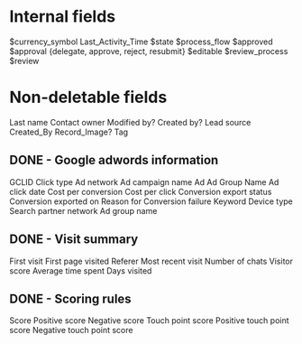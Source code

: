 # Internal fields

$currency_symbol
Last_Activity_Time
$state
$process_flow
$approved
$approval {delegate, approve, reject, resubmit}
$editable
$review_process
$review

# Non-deletable fields

Last name
Contact owner
Modified by?
Created by?
Lead source
Created_By
Record_Image?
Tag

## DONE - Google adwords information

GCLID
Click type
Ad network
Ad campaign name
Ad
Ad Group Name
Ad click date
Cost per conversion
Cost per click
Conversion export status
Conversion exported on
Reason for Conversion failure
Keyword
Device type
Search partner network
Ad group name

## DONE - Visit summary

First visit
First page visited
Referer
Most recent visit
Number of chats
Visitor score
Average time spent
Days visited


## DONE - Scoring rules
Score
Positive score
Negative score
Touch point score
Positive touch point score
Negative touch point score
